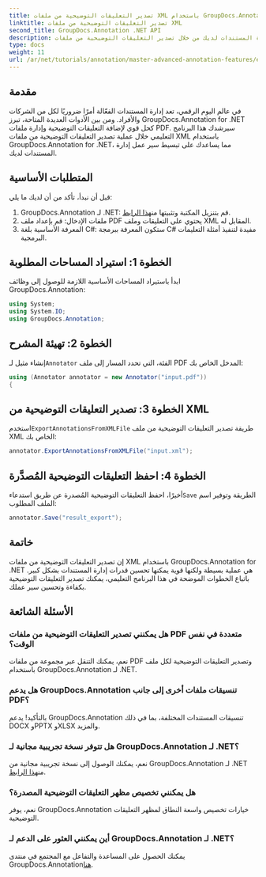 ```yaml
---
title: تصدير التعليقات التوضيحية من ملفات XML باستخدام GroupDocs.Annotation لـ .NET
linktitle: تصدير التعليقات التوضيحية من ملفات XML
second_title: GroupDocs.Annotation .NET API
description: اكتشف كيفية تحسين سير عمل إدارة المستندات لديك من خلال تصدير التعليقات التوضيحية من ملفات XML باستخدام GroupDocs.Annotation for .NET. يوفر هذا البرنامج التعليمي الشامل شرحًا تفصيليًا خطوة بخطوة.
type: docs
weight: 11
url: /ar/net/tutorials/annotation/master-advanced-annotation-features/export-annotations-from-xml-file/
---
```

## مقدمة

في عالم اليوم الرقمي، تعد إدارة المستندات الفعّالة أمرًا ضروريًا لكل من الشركات والأفراد. ومن بين الأدوات العديدة المتاحة، تبرز GroupDocs.Annotation for .NET كحل قوي لإضافة التعليقات التوضيحية وإدارة ملفات PDF. سيرشدك هذا البرنامج التعليمي خلال عملية تصدير التعليقات التوضيحية من ملفات XML باستخدام GroupDocs.Annotation for .NET، مما يساعدك على تبسيط سير عمل إدارة المستندات لديك.

## المتطلبات الأساسية

قبل أن نبدأ، تأكد من أن لديك ما يلي:

1.  GroupDocs.Annotation لـ .NET: قم بتنزيل المكتبة وتثبيتها من[هذا الرابط](https://releases.groupdocs.com/annotation/net/).
2. ملفات الإدخال: قم بإعداد ملف PDF يحتوي على التعليقات وملف XML المقابل له.
3. المعرفة الأساسية بلغة C#: ستكون المعرفة ببرمجة C# مفيدة لتنفيذ أمثلة التعليمات البرمجية.

## الخطوة 1: استيراد المساحات المطلوبة

ابدأ باستيراد المساحات الأساسية اللازمة للوصول إلى وظائف GroupDocs.Annotation:

```csharp
using System;
using System.IO;
using GroupDocs.Annotation;
```

## الخطوة 2: تهيئة المشرح

 إنشاء مثيل لـ`Annotator` الفئة، التي تحدد المسار إلى ملف PDF المدخل الخاص بك:

```csharp
using (Annotator annotator = new Annotator("input.pdf"))
{
```

## الخطوة 3: تصدير التعليقات التوضيحية من XML

 استخدم`ExportAnnotationsFromXMLFile` طريقة تصدير التعليقات التوضيحية من ملف XML الخاص بك:

```csharp
annotator.ExportAnnotationsFromXMLFile("input.xml");
```

## الخطوة 4: احفظ التعليقات التوضيحية المُصدَّرة

 أخيرًا، احفظ التعليقات التوضيحية المُصدرة عن طريق استدعاء`Save` الطريقة وتوفير اسم الملف المطلوب:

```csharp
annotator.Save("result_export");
```

## خاتمة

إن تصدير التعليقات التوضيحية من ملفات XML باستخدام GroupDocs.Annotation for .NET هي عملية بسيطة ولكنها قوية يمكنها تحسين قدرات إدارة المستندات بشكل كبير. باتباع الخطوات الموضحة في هذا البرنامج التعليمي، يمكنك تصدير التعليقات التوضيحية بكفاءة وتحسين سير عملك.

## الأسئلة الشائعة

### هل يمكنني تصدير التعليقات التوضيحية من ملفات PDF متعددة في نفس الوقت؟

نعم، يمكنك التنقل عبر مجموعة من ملفات PDF وتصدير التعليقات التوضيحية لكل ملف باستخدام GroupDocs.Annotation لـ .NET.

### هل يدعم GroupDocs.Annotation تنسيقات ملفات أخرى إلى جانب PDF؟

بالتأكيد! يدعم GroupDocs.Annotation تنسيقات المستندات المختلفة، بما في ذلك DOCX وPPTX وXLSX والمزيد.

### هل تتوفر نسخة تجريبية مجانية لـ GroupDocs.Annotation لـ .NET؟

 نعم، يمكنك الوصول إلى نسخة تجريبية مجانية من GroupDocs.Annotation لـ .NET من[هذا الرابط](https://releases.groupdocs.com/).

### هل يمكنني تخصيص مظهر التعليقات التوضيحية المصدرة؟

نعم، يوفر GroupDocs.Annotation خيارات تخصيص واسعة النطاق لمظهر التعليقات التوضيحية.

### أين يمكنني العثور على الدعم لـ GroupDocs.Annotation لـ .NET؟

 يمكنك الحصول على المساعدة والتفاعل مع المجتمع في منتدى GroupDocs.Annotation[هنا](https://forum.groupdocs.com/c/annotation/10).
